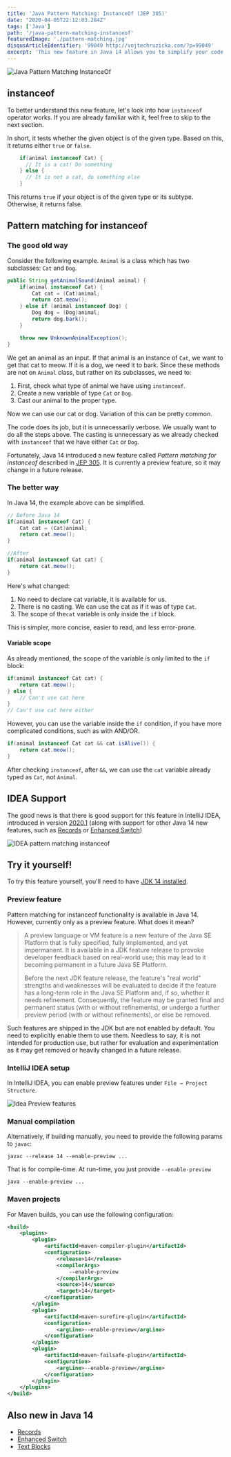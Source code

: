 ```yaml
---
title: 'Java Pattern Matching: InstanceOf (JEP 305)'
date: "2020-04-05T22:12:03.284Z"
tags: ['Java']
path: '/java-pattern-matching-instanceof'
featuredImage: './pattern-matching.jpg'
disqusArticleIdentifier: '99049 http://vojtechruzicka.com/?p=99049'
excerpt: 'This new feature in Java 14 allows you to simplify your code and get rid of a lot of boilerplate when using instanceof.'
---
```


![Java Pattern Matching InstanceOf](pattern-matching.jpg)

## instanceof
To better understand this new feature, let's look into how `instanceof` operator works. If you are already familiar with it, feel free to skip to the next section.

In short, it tests whether the given object is of the given type. Based on this, it returns either `true` or `false`.

```java
    if(animal instanceof Cat) {
      // It is a cat! Do something
    } else {
      // It is not a cat, do something else
    }
```

This returns `true` if your object is of the given type or its subtype. Otherwise, it returns false.

## Pattern matching for instanceof

### The good old way

Consider the following example. `Animal` is a class which has two subclasses: `Cat` and `Dog`.

```java
public String getAnimalSound(Animal animal) {
    if(animal instanceof Cat) {
        Cat cat = (Cat)animal;
        return cat.meow();
    } else if (animal instanceof Dog) {
        Dog dog = (Dog)animal;
        return dog.bark();
    }

    throw new UnknownAnimalException();
}
```

We get an animal as an input. If that animal is an instance of `Cat`, we want to get that cat to meow. If it is a dog, we need it to bark. Since these methods are not on `Animal` class, but rather on its subclasses, we need to:

1. First, check what type of animal we have using `instanceof`.
2. Create a new variable of type `Cat` or `Dog`.
3. Cast our animal to the proper type.

Now we can use our cat or dog. Variation of this can be pretty common.

The code does its job, but it is unnecessarily verbose. We usually want to do all the steps above. The casting is unnecessary as we already checked with `instanceof` that we have either `Cat` or `Dog`.

Fortunately, Java 14 introduced a new feature called *Pattern matching for instanceof* described in [JEP 305](https://openjdk.java.net/jeps/305). It is currently a preview feature, so it  may change in a future release.

### The better way
In Java 14, the example above can be simplified.

```java
// Before Java 14
if(animal instanceof Cat) {
    Cat cat = (Cat)animal;
    return cat.meow();
}

//After
if(animal instanceof Cat cat) {
    return cat.meow();
}
```

Here's what changed:
1. No need to declare cat variable, it is available for us.
2. There is no casting. We can use the cat as if it was of type `Cat`.
3. The scope of the`cat` variable is only inside the `if` block.

This is simpler, more concise, easier to read, and less error-prone.

#### Variable scope
As already mentioned, the scope of the variable is only limited to the `if` block:

```java
if(animal instanceof Cat cat) {
    return cat.meow();
} else {
    // Can't use cat here
}
// Can't use cat here either
```

However, you can use the variable inside the `if` condition, if you have more complicated conditions, such as with AND/OR.

```java
if(animal instanceof Cat cat && cat.isAlive()) {
    return cat.meow();
}
```

After checking `instanceof`, after `&&`, we can use the `cat` variable already typed as `Cat`, not `Animal`.

## IDEA Support
The good news is that there is good support for this feature in IntelliJ IDEA, introduced in version [2020.1](https://blog.jetbrains.com/idea/2020/03/java-14-and-intellij-idea/) (along with support for other Java 14 new features, such as [Records](https://www.vojtechruzicka.com/java-records/) or [Enhanced Switch](https://www.vojtechruzicka.com/java-enhanced-switch/))

![IDEA pattern matching instanceof](idea-patter-matching-instanceof.png)

## Try it yourself!
To try this feature yourself, you'll need to have [JDK 14 installed](https://jdk.java.net/14/). 

### Preview feature
Pattern matching for instanceof functionality is available in Java 14. However, currently only as a preview feature. What does it mean?

>A preview language or VM feature is a new feature of the Java SE Platform that is fully specified, fully implemented, and yet impermanent. It is available in a JDK feature release to provoke developer feedback based on real-world use; this may lead to it becoming permanent in a future Java SE Platform.
> 
>Before the next JDK feature release, the feature's "real world" strengths and weaknesses will be evaluated to decide if the feature has a long-term role in the Java SE Platform and, if so, whether it needs refinement. Consequently, the feature may be granted final and permanent status (with or without refinements), or undergo a further preview period (with or without refinements), or else be removed.

Such features are shipped in the JDK but are not enabled by default. You need to explicitly enable them to use them. Needless to say, it is not intended for production use, but rather for evaluation and experimentation as it may get removed or heavily changed in a future release.


### IntelliJ IDEA setup
In IntelliJ IDEA, you can enable preview features under `File → Project Structure`.

![Idea Preview features](idea-preview-settings.png)

### Manual compilation
Alternatively, if building manually, you need to provide the following params to `javac`:

```
javac --release 14 --enable-preview ...
```

That is for compile-time. At run-time, you just provide `--enable-preview`

```
java --enable-preview ...
```

### Maven projects

For Maven builds, you can use the following configuration:

```xml
<build>
    <plugins>
        <plugin>
            <artifactId>maven-compiler-plugin</artifactId>
            <configuration>
                <release>14</release>
                <compilerArgs>
                    --enable-preview
                </compilerArgs>
                <source>14</source>
                <target>14</target>
            </configuration>
        </plugin>
        <plugin>
            <artifactId>maven-surefire-plugin</artifactId>
            <configuration>
                <argLine>--enable-preview</argLine>
            </configuration>
        </plugin>
        <plugin>
            <artifactId>maven-failsafe-plugin</artifactId>
            <configuration>
                <argLine>--enable-preview</argLine>
            </configuration>
        </plugin>
    </plugins>
</build>
```

## Also new in Java 14

- [Records](https://www.vojtechruzicka.com/java-records/)
- [Enhanced Switch](https://www.vojtechruzicka.com/java-enhanced-switch/)
- [Text Blocks](https://www.vojtechruzicka.com/java-text-blocks)
